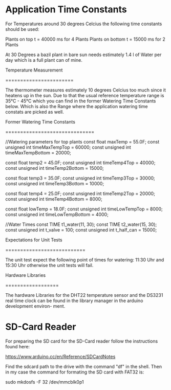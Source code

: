 Application Time Constants
==========================

For Temperatures around 30 degrees Celcius the following time constants should
be used:

Plants on top t = 40000 ms for 4 Plants
Plants on bottom t = 15000 ms for 2 Plants

At 30 Degrees a bazil plant in bare sun needs estimately 1.4 l of Water per
day which is a full plant can of mine.

Temperature Measurement

=======================

The thermometer measures estimately 10 degrees Celcius too much since it heatens
up in the sun. Due to that the usual reference temperature range is 35°C - 45°C
which you can find in the former Watering Time Constants below. Which is also
the Range where the application watering time constats are picked as well.

Former Watering Time Constants

==============================

//Watering parameters for top plants
const float maxTemp = 55.0F;
const unsigned int timeMaxTempTop = 60000;
const unsigned int timeMaxTempBottom = 20000;

const float temp2 = 45.0F;
const unsigned int timeTemp4Top = 40000;
const unsigned int timeTemp2Bottom = 15000;

const float temp3 = 35.0F;
const unsigned int timeTemp3Top = 30000;
const unsigned int timeTemp3Bottom = 10000;

const float temp4 = 25.0F;
const unsigned int timeTemp2Top = 20000;
const unsigned int timeTemp4Bottom = 8000;

const float lowTemp = 18.0F;
const unsigned int timeLowTempTop = 8000;
const unsigned int timeLowTempBottom = 4000;

//Water Times
const TIME t1_water(11, 30);
const TIME t2_water(15, 30);
const unsigned int t_valve = 100;
const unsigned int t_half_can = 15000;

Expectations for Unit Tests

===========================

The unit test expect the following point of times for watering:
11:30 Uhr and 15:30 Uhr otherwise the unit tests will fail.

Hardware Libraries

==================

The hardware Libraries for the DHT22 temperature sensor and the DS3231 real time
clock can be found in the library manager in the arduino development environ-
ment.

SD-Card Reader
==============

For preparing the SD card for the SD-Card reader follow the instructions found
here:

https://www.arduino.cc/en/Reference/SDCardNotes

Find the sdcard path to the drive with the command "df" in the shell.
Then in my case the command for formating the SD card with FAT32 is:

sudo mkdosfs -F 32 /dev/mmcblk0p1